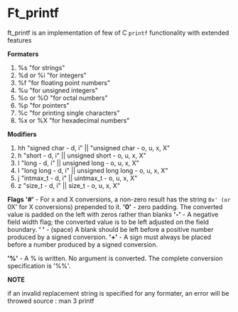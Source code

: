 # Ft_printf 

ft_printf is an implementation of few of C `printf` functionality with extended features

**Formaters**

1. %s  "for strings"
2. %d or %i "for integers"
3. %f  "for floating point numbers"
4. %u "for unsigned integers"
5. %o or %O  "for octal numbers"
6. %p "for pointers"
7. %c "for printing single characters" 
8. %x or %X "for hexadecimal numbers"

**Modifiers**
1. hh "signed char - d, i" || "unsigned char - o, u, x, X"
2. h "short - d, i" || unsigned short - o, u, x, X"
3. l "long - d, i" || unsigned long - o, u, x, X"
4. l "long long - d, i" || unsigned long long - o, u, x, X"
5. j "intmax_t - d, i" || uintmax_t - o, u, x, X"
6. z "size_t - d, i" || size_t - o, u, x, X"

**Flags**
**'#'** - For x and X conversions, a non-zero result has the string `0x' (or `0X' for X conversions) prepended to it.
**'0'** - zero padding. The converted value is padded on the left with zeros rather than blanks
**'-'** - A negative field width flag; the converted value is to be left adjusted on the field boundary.
**' '** - (space)  A blank should be left before a positive number produced by a signed conversion.
**'+'** - A sign must always be placed before a number produced by a signed conversion.

**'%'** - A % is written.  No argument is converted.  The complete conversion specification is '%%'.



**NOTE**

if an invalid replacement string is specified for any formater, an error will be throwed
source : man 3 printf
